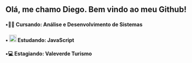 ## Olá, me chamo Diego. Bem vindo ao meu Github!

#### •🧑‍💻	  Cursando: Análise e Desenvolvimento de Sistemas
#### •	<img src="https://cdn.jsdelivr.net/gh/devicons/devicon/icons/javascript/javascript-original.svg" width="20" height="20"/> Estudando: JavaScript
#### •💻	Estagiando: Valeverde Turismo
